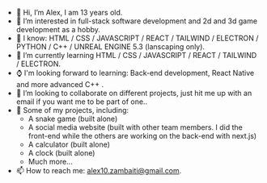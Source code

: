 - 👋 Hi, I’m Alex, I am 13 years old.
- 👀 I’m interested in full-stack software development and 2d and 3d game development as a hobby.
- 🧠 I know: HTML / CSS / JAVASCRIPT / REACT / TAILWIND / ELECTRON / PYTHON / C++ / UNREAL ENGINE 5.3 (lanscaping only).
- 🌱 I’m currently learning HTML / CSS / JAVASCRIPT / REACT / TAILWIND / ELECTRON.
- ⌚ I'm looking forward to learning: Back-end development, React Native and more advanced C++ .
- 💞️ I’m looking to collaborate on different projects, just hit me up with an email if you want me to be part of one..
- 📝 Some of my projects, including:
   -  A snake game (built alone)
   -  A social media website (built with other team members. I did the front-end while the others are working on the back-end with next.js)
   -  A calculator (built alone)
   -  A clock (built alone)
   -  Much more...
- 📫 How to reach me: alex10.zambaiti@gmail.com.

<!---
alex-coder2010/alex-coder2010 is a ✨ special ✨ repository because its `README.md` (this file) appears on your GitHub profile.
You can click the Preview link to take a look at your changes.
--->
